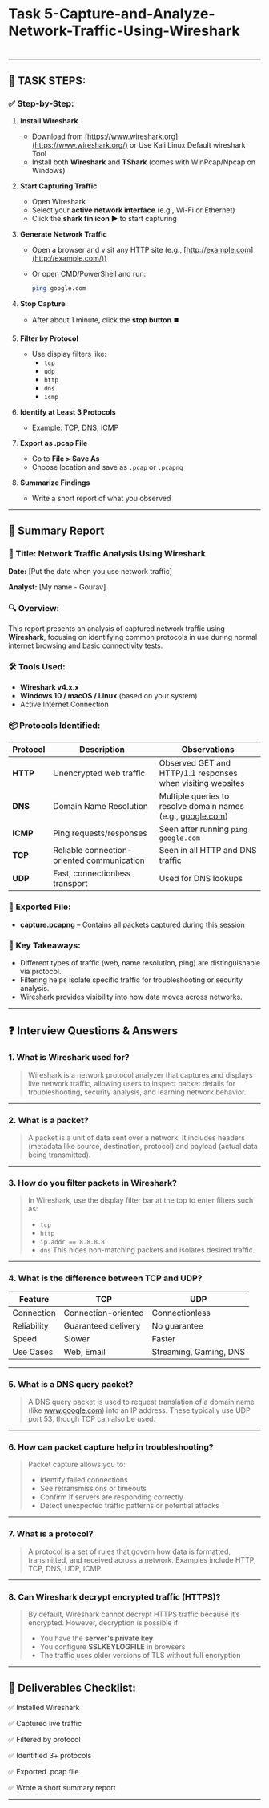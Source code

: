 # Task 5-Capture-and-Analyze-Network-Traffic-Using-Wireshark

#
---

## 🧰 TASK STEPS:

### ✅ Step-by-Step:

1. **Install Wireshark**
    - Download from [https://www.wireshark.org](https://www.wireshark.org/) or Use Kali Linux Default wireshark Tool
    - Install both **Wireshark** and **TShark** (comes with WinPcap/Npcap on Windows)
2. **Start Capturing Traffic**
    - Open Wireshark
    - Select your **active network interface** (e.g., Wi-Fi or Ethernet)
    - Click the **shark fin icon ▶️** to start capturing
3. **Generate Network Traffic**
    - Open a browser and visit any HTTP site (e.g., [http://example.com](http://example.com/))
    - Or open CMD/PowerShell and run:
        
        ```bash
        ping google.com
        
        ```
        
4. **Stop Capture**
    - After about 1 minute, click the **stop button ⏹️**
5. **Filter by Protocol**
    - Use display filters like:
        - `tcp`
        - `udp`
        - `http`
        - `dns`
        - `icmp`
6. **Identify at Least 3 Protocols**
    - Example: TCP, DNS, ICMP
7. **Export as .pcap File**
    - Go to **File > Save As**
    - Choose location and save as `.pcap` or `.pcapng`
8. **Summarize Findings**
    - Write a short report of what you observed

---

## 📄 Summary Report

### 📌 Title: Network Traffic Analysis Using Wireshark

**Date:** [Put the date when you use network traffic]

**Analyst:** [My name - Gourav]

### 🔍 Overview:

This report presents an analysis of captured network traffic using **Wireshark**, focusing on identifying common protocols in use during normal internet browsing and basic connectivity tests.

### 🛠️ Tools Used:

- **Wireshark v4.x.x**
- **Windows 10 / macOS / Linux** (based on your system)
- Active Internet Connection

### 📦 Protocols Identified:

| Protocol | Description | Observations |
| --- | --- | --- |
| **HTTP** | Unencrypted web traffic | Observed GET and HTTP/1.1 responses when visiting websites |
| **DNS** | Domain Name Resolution | Multiple queries to resolve domain names (e.g., [google.com](http://google.com/)) |
| **ICMP** | Ping requests/responses | Seen after running `ping google.com` |
| **TCP** | Reliable connection-oriented communication | Seen in all HTTP and DNS traffic |
| **UDP** | Fast, connectionless transport | Used for DNS lookups |

### 📁 Exported File:

- **capture.pcapng** – Contains all packets captured during this session

### 🧠 Key Takeaways:

- Different types of traffic (web, name resolution, ping) are distinguishable via protocol.
- Filtering helps isolate specific traffic for troubleshooting or security analysis.
- Wireshark provides visibility into how data moves across networks.

---

## ❓ Interview Questions & Answers

### 1. **What is Wireshark used for?**

> Wireshark is a network protocol analyzer that captures and displays live network traffic, allowing users to inspect packet details for troubleshooting, security analysis, and learning network behavior.
> 

---

### 2. **What is a packet?**

> A packet is a unit of data sent over a network. It includes headers (metadata like source, destination, protocol) and payload (actual data being transmitted).
> 

---

### 3. **How do you filter packets in Wireshark?**

> In Wireshark, use the display filter bar at the top to enter filters such as:
> 
> - `tcp`
> - `http`
> - `ip.addr == 8.8.8.8`
> - `dns`
> This hides non-matching packets and isolates desired traffic.

---

### 4. **What is the difference between TCP and UDP?**

| Feature | TCP | UDP |
| --- | --- | --- |
| Connection | Connection-oriented | Connectionless |
| Reliability | Guaranteed delivery | No guarantee |
| Speed | Slower | Faster |
| Use Cases | Web, Email | Streaming, Gaming, DNS |

---

### 5. **What is a DNS query packet?**

> A DNS query packet is used to request translation of a domain name (like www.google.com) into an IP address. These typically use UDP port 53, though TCP can also be used.
> 

---

### 6. **How can packet capture help in troubleshooting?**

> Packet capture allows you to:
> 
> - Identify failed connections
> - See retransmissions or timeouts
> - Confirm if servers are responding correctly
> - Detect unexpected traffic patterns or potential attacks

---

### 7. **What is a protocol?**

> A protocol is a set of rules that govern how data is formatted, transmitted, and received across a network. Examples include HTTP, TCP, DNS, UDP, ICMP.
> 

---

### 8. **Can Wireshark decrypt encrypted traffic (HTTPS)?**

> By default, Wireshark cannot decrypt HTTPS traffic because it’s encrypted. However, decryption is possible if:
> 
> - You have the **server's private key**
> - You configure **SSLKEYLOGFILE** in browsers
> - The traffic uses older versions of TLS without full encryption

---

## 🎯 Deliverables Checklist:

✅ Installed Wireshark

✅ Captured live traffic

✅ Filtered by protocol

✅ Identified 3+ protocols

✅ Exported .pcap file

✅ Wrote a short summary report

---
